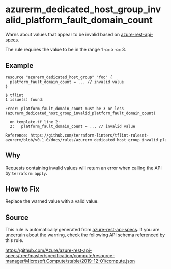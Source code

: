 <!--- This file generated by `tools/apispec-rule-gen/main.go`. DO NOT EDIT --->

# azurerm_dedicated_host_group_invalid_platform_fault_domain_count

Warns about values that appear to be invalid based on [azure-rest-api-specs](https://github.com/Azure/azure-rest-api-specs).

The rule requires the value to be in the range 1 <= x <= 3.

## Example

```hcl
resource "azurerm_dedicated_host_group" "foo" {
  platform_fault_domain_count = ... // invalid value
}
```

```
$ tflint
1 issue(s) found:

Error: platform_fault_domain_count must be 3 or less (azurerm_dedicated_host_group_invalid_platform_fault_domain_count)

  on template.tf line 2:
  2:   platform_fault_domain_count = ... // invalid value

Reference: https://github.com/terraform-linters/tflint-ruleset-azurerm/blob/v0.1.0/docs/rules/azurerm_dedicated_host_group_invalid_platform_fault_domain_count.md

```

## Why

Requests containing invalid values will return an error when calling the API by `terraform apply`.

## How to Fix

Replace the warned value with a valid value.

## Source

This rule is automatically generated from [azure-rest-api-specs](https://github.com/Azure/azure-rest-api-specs). If you are uncertain about the warning, check the following API schema referenced by this rule.

https://github.com/Azure/azure-rest-api-specs/tree/master/specification/compute/resource-manager/Microsoft.Compute/stable/2019-12-01/compute.json
